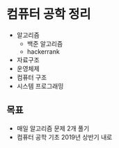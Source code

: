 # 컴퓨터 공학 정리

* 알고리즘
  * 백준 알고리즘
  * hackerrank
* 자료구조
* 운영체제
* 컴퓨터 구조
* 시스템 프로그래밍

## 목표

* 매일 알고리즘 문제 2개 풀기
* 컴퓨터 공학 기초 2019년 상반기 내로
